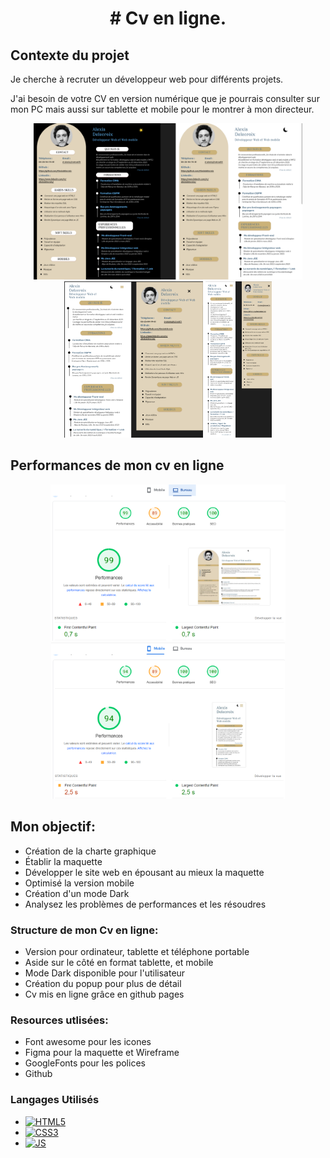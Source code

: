 <h1 align="center"> # Cv en ligne.</h1>


## Contexte du projet 
Je cherche à recruter un développeur web pour différents projets.

J'ai besoin de votre CV en version numérique que je pourrais consulter sur mon PC mais aussi sur tablette et mobile pour le montrer à mon directeur.

<div align="center"> 
  <img src="Images/maquette1.png" alt="Photo de mon cv version ordinateur" height="250px" >
  <img src="Images/maquette2.png" alt="Photo de mon cv version ordinateur" height="250px" >
  <img src="Images/maquette3.png" alt="Photo de mon cv version ordinateur" height="250px" >
  </div>
  
  ## Performances de mon cv en ligne
  
  <div align="center">
  <img src="Images/performanceOrdinateur.png" alt="Photo des performances ordinateur"  height="250px" >
  <img src="Images/performanceMobile.png" alt="Photo des performances mobile" height="250px" >
  </div>
  
## Mon objectif: 

<ul>
<li>Création de la charte graphique</li>
<li>Établir la maquette</li>
<li>Développer le site web en épousant au mieux la maquette</li>
<li>Optimisé la version mobile</li>
<li>Création d'un mode Dark</li>
<li>Analysez les problèmes de performances et les résoudres</li>
</ul>

### Structure de mon Cv en ligne:

<ul>
<li>Version pour ordinateur, tablette et téléphone portable </li>
<li>Aside sur le côté en format tablette, et mobile</li>
<li>Mode Dark disponible pour l'utilisateur</li>
<li>Création du popup pour plus de détail</li>
<li>Cv mis en ligne grâce en github pages</li>
</ul>

### Resources utlisées: 

<ul>
<li>Font awesome pour les icones</li>
<li>Figma pour la maquette et Wireframe</li>
<li>GoogleFonts pour les polices</li>
<li>Github</li>
</ul>

### Langages Utilisés

* [![HTML5][html.com]][html-url]
* [![CSS3][css.com]][css-url]
* [![JS][js.com]][js-url]


[html.com]: https://img.shields.io/badge/html5-%23E34F26.svg?style=for-the-badge&logo=html5&logoColor=white
[html-url]: https://html.com/
[css.com]: https://img.shields.io/badge/css3-%231572B6.svg?style=for-the-badge&logo=css3&logoColor=white
[css-url]: https://www.w3.org/Style/CSS/
[react.com]: https://img.shields.io/badge/React-20232A?style=for-the-badge&logo=react&logoColor=61DAFB
[react-url]: https://fr.reactjs.org/
[js.com]: https://img.shields.io/badge/JavaScript-323330?style=for-the-badge&logo=javascript&logoColor=F7DF1E
[js-url]: https://developer.mozilla.org/fr/docs/Web/JavaScript
[sass.com]: https://img.shields.io/badge/SASS-hotpink.svg?style=for-the-badge&logo=SASS&logoColor=white
[sass-url]: https://sass-lang.com/
